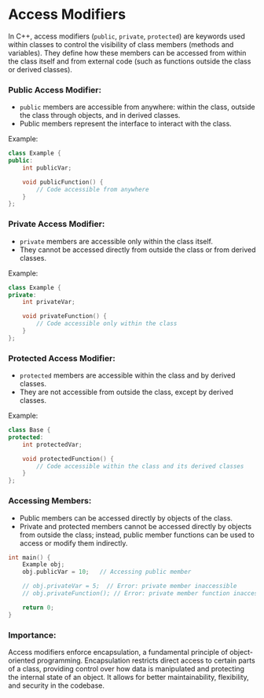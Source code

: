 
# Access Modifiers
In C++, access modifiers (`public`, `private`, `protected`) are keywords used within classes to control the visibility of class members (methods and variables). They define how these members can be accessed from within the class itself and from external code (such as functions outside the class or derived classes).

### Public Access Modifier:
- `public` members are accessible from anywhere: within the class, outside the class through objects, and in derived classes.
- Public members represent the interface to interact with the class.

Example:

```cpp
class Example {
public:
    int publicVar;

    void publicFunction() {
        // Code accessible from anywhere
    }
};
```

### Private Access Modifier:
- `private` members are accessible only within the class itself.
- They cannot be accessed directly from outside the class or from derived classes.

Example:

```cpp
class Example {
private:
    int privateVar;

    void privateFunction() {
        // Code accessible only within the class
    }
};
```

### Protected Access Modifier:
- `protected` members are accessible within the class and by derived classes.
- They are not accessible from outside the class, except by derived classes.

Example:

```cpp
class Base {
protected:
    int protectedVar;

    void protectedFunction() {
        // Code accessible within the class and its derived classes
    }
};
```

### Accessing Members:

- Public members can be accessed directly by objects of the class.
- Private and protected members cannot be accessed directly by objects from outside the class; instead, public member functions can be used to access or modify them indirectly.

```cpp
int main() {
    Example obj;
    obj.publicVar = 10;   // Accessing public member

    // obj.privateVar = 5;  // Error: private member inaccessible
    // obj.privateFunction(); // Error: private member function inaccessible

    return 0;
}
```

### Importance:
Access modifiers enforce encapsulation, a fundamental principle of object-oriented programming. Encapsulation restricts direct access to certain parts of a class, providing control over how data is manipulated and protecting the internal state of an object. It allows for better maintainability, flexibility, and security in the codebase.
